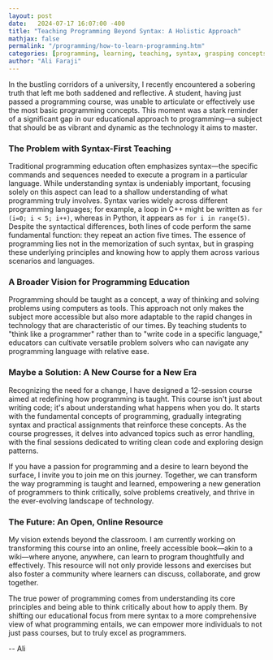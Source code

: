 ```yaml
---
layout: post
date:   2024-07-17 16:07:00 -400
title: "Teaching Programming Beyond Syntax: A Holistic Approach"
mathjax: false
permalink: "/programming/how-to-learn-programming.htm"
categories: [programming, learning, teaching, syntax, grasping concepts]
author: "Ali Faraji"
---
```


In the bustling corridors of a university, I recently encountered a sobering truth that left me both saddened and reflective.
A student, having just passed a programming course, was unable to articulate or effectively use the most basic programming concepts.
This moment was a stark reminder of a significant gap in our educational approach to programming—a subject that should be as vibrant and dynamic as the technology it aims to master.

### The Problem with Syntax-First Teaching

Traditional programming education often emphasizes syntax—the specific commands and sequences needed to execute a program in a particular language.
While understanding syntax is undeniably important, focusing solely on this aspect can lead to a shallow understanding of what programming truly involves.
Syntax varies widely across different programming languages; for example, a loop in C++ might be written as `for (i=0; i < 5; i++)`, whereas in Python, it appears as `for i in range(5)`.
Despite the syntactical differences, both lines of code perform the same fundamental function: they repeat an action five times. The essence of programming lies not in the memorization of such syntax, but in grasping these underlying principles and knowing how to apply them across various scenarios and languages.

### A Broader Vision for Programming Education

Programming should be taught as a concept, a way of thinking and solving problems using computers as tools. This approach not only makes the subject more accessible but also more adaptable to the rapid changes in technology that are characteristic of our times. By teaching students to "think like a programmer" rather than to "write code in a specific language," educators can cultivate versatile problem solvers who can navigate any programming language with relative ease.

### Maybe a Solution: A New Course for a New Era

Recognizing the need for a change, I have designed a 12-session course aimed at redefining how programming is taught. This course isn't just about writing code; it's about understanding what happens when you do. It starts with the fundamental concepts of programming, gradually integrating syntax and practical assignments that reinforce these concepts. As the course progresses, it delves into advanced topics such as error handling, with the final sessions dedicated to writing clean code and exploring design patterns.

If you have a passion for programming and a desire to learn beyond the surface, I invite you to join me on this journey. Together, we can transform the way programming is taught and learned, empowering a new generation of programmers to think critically, solve problems creatively, and thrive in the ever-evolving landscape of technology.

### The Future: An Open, Online Resource

My vision extends beyond the classroom. I am currently working on transforming this course into an online, freely accessible book—akin to a wiki—where anyone, anywhere, can learn to program thoughtfully and effectively. This resource will not only provide lessons and exercises but also foster a community where learners can discuss, collaborate, and grow together.

The true power of programming comes from understanding its core principles and being able to think critically about how to apply them. By shifting our educational focus from mere syntax to a more comprehensive view of what programming entails, we can empower more individuals to not just pass courses, but to truly excel as programmers.

-- Ali




